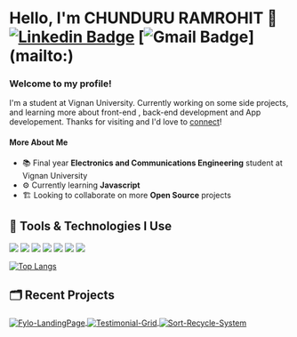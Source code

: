 # Hello, I'm CHUNDURU RAMROHIT 👋 <br />[![Linkedin Badge](https://img.shields.io/badge/-LinkedIn-blue?style=flat&logo=Linkedin&logoColor=white&link=https://www.linkedin.com/in//)](https://www.linkedin.com/in//) [![Gmail Badge](https://img.shields.io/badge/-Gmail-c14438?style=flat&logo=Gmail&logoColor=white&link=mailto:)](mailto:)

### Welcome to my profile! 
I'm a student at Vignan University. Currently working on some side projects, and learning more about front-end , back-end development and App developement. Thanks for visiting and I'd love to [connect](https://www.linkedin.com/)!

#### More About Me
- 📚 Final year **Electronics and Communications Engineering** student at Vignan University
- ⚙️ Currently learning **Javascript** 
- 🏗️ Looking to collaborate on more **Open Source** projects


## 🔧 Tools & Technologies I Use
![](https://img.shields.io/badge/Code-Python-informational?style=flat&logo=python&logoColor=white&color=6aa6f8)
![](https://img.shields.io/badge/Code-Java-informational?style=flat&logo=java&logoColor=white&color=6aa6f8)
![](https://img.shields.io/badge/Code-JavaScript-informational?style=flat&logo=javascript&logoColor=white&color=6aa6f8)
![](https://img.shields.io/badge/Code-HTML-informational?style=flat&logo=html5&logoColor=white&color=6aa6f8)
![](https://img.shields.io/badge/Code-CSS-informational?style=flat&logo=css3&logoColor=white&color=6aa6f8)
![](https://img.shields.io/badge/OS-Windows-informational?style=flat&logo=windows&logoColor=white&color=6aa6f8)
![](https://img.shields.io/badge/Editor-VS_Code-informational?style=flat&logo=visual-studio-code&logoColor=white&color=6aa6f8)

[![Top Langs](https://github-readme-stats.vercel.app/api/top-langs/?username=chundururamrohit1&layout=compact&bg_color=22272E&text_color=8A919A&title_color=69A5F7)](https://github.com/chundururamrohit1)

## 🗂️ Recent Projects
####
<a href="https://github.com/">
  <img align="center" src="https://github-readme-stats.vercel.app/api/pin/?username=chundururamrohit1&repo=Fylo-LandingPage&show_icons=true&line_height=50&title_color=6aa6f8&text_color=8a919a&icon_color=6aa6f8&bg_color=22272e&layout=compact" alt="Fylo-LandingPage" />
</a>

<a href="https://github.com/">
  <img align="center" src="https://github-readme-stats.vercel.app/api/pin/?username=chundururamrohit1&repo=Testimonial-Grid&show_icons=true&line_height=27&title_color=6aa6f8&text_color=8a919a&icon_color=6aa6f8&bg_color=22272e&layout=compact" alt="Testimonial-Grid" /> 
</a>

<a href="https://github.com/">
  <img align="center" src="https://github-readme-stats.vercel.app/api/pin/?username=chundururamrohit1&repo=Sort-Recycle-System&show_icons=true&line_height=27&title_color=6aa6f8&text_color=8a919a&icon_color=6aa6f8&bg_color=22272e&layout=compact" alt="Sort-Recycle-System" /> 
</a>



<!--
![](https://img.shields.io/badge/Shell-Bash-informational?style=flat&logo=gnu-bash&logoColor=white&color=6aa6f8)
![](https://img.shields.io/badge/Tools-PostgreSQL-informational?style=flat&logo=postgresql&logoColor=white&color=6aa6f8)
![](https://img.shields.io/badge/Tools-Docker-informational?style=flat&logo=docker&logoColor=white&color=6aa6f8)
![](https://img.shields.io/badge/Tools-Kubernetes-informational?style=flat&logo=kubernetes&logoColor=white&color=6aa6f8)
-->
